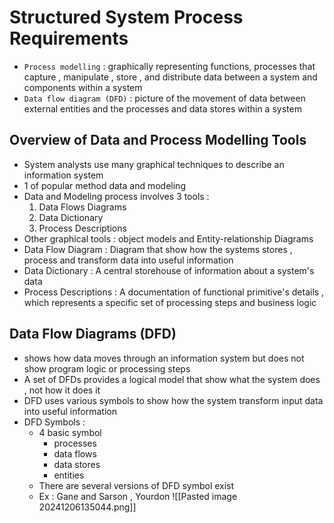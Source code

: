 # Structured System Process Requirements

- `Process modelling` : graphically representing functions, processes that capture , manipulate , store , and distribute data between a system and components within a system
- `Data flow diagram (DFD)`  : picture of the movement of data between external entities and the processes and data stores within a system

## Overview of Data and Process Modelling Tools 
- System analysts use many graphical techniques to describe an information system 
- 1 of popular method data and modeling
- Data and Modeling process involves 3 tools :
	1. Data Flows Diagrams
	2. Data Dictionary 
	3. Process Descriptions
- Other graphical tools : object models and Entity-relationship Diagrams 
- Data Flow Diagram : Diagram that show how the systems stores , process and transform data into useful information
- Data Dictionary  : A central storehouse of information about a system's data 
- Process Descriptions : A documentation of functional primitive's details , which represents a specific set of processing steps and business logic

## Data Flow Diagrams (DFD)
- shows how data moves through an information system but does not show program logic or processing steps 
- A set of DFDs provides a logical model that show what the system does , not how it does it 
- DFD uses various symbols to show how the system transform input data into useful information
- DFD Symbols : 
	- 4 basic symbol 
		- processes
		- data flows 
		- data stores
		- entities
	- There are several versions of DFD symbol exist 
	- Ex : Gane and Sarson  ,  Yourdon
![[Pasted image 20241206135044.png]]